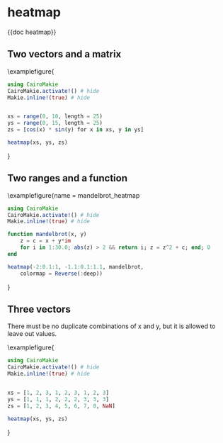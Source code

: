 # heatmap

{{doc heatmap}}

## Two vectors and a matrix

\examplefigure{
```julia
using CairoMakie
CairoMakie.activate!() # hide
Makie.inline!(true) # hide


xs = range(0, 10, length = 25)
ys = range(0, 15, length = 25)
zs = [cos(x) * sin(y) for x in xs, y in ys]

heatmap(xs, ys, zs)
```
}

## Two ranges and a function

\examplefigure{name = mandelbrot_heatmap
```julia
using CairoMakie
CairoMakie.activate!() # hide
Makie.inline!(true) # hide

function mandelbrot(x, y)
    z = c = x + y*im
    for i in 1:30.0; abs(z) > 2 && return i; z = z^2 + c; end; 0
end

heatmap(-2:0.1:1, -1.1:0.1:1.1, mandelbrot,
    colormap = Reverse(:deep))
```
}

## Three vectors

There must be no duplicate combinations of x and y, but it is allowed to leave out values.

\examplefigure{
```julia
using CairoMakie
CairoMakie.activate!() # hide
Makie.inline!(true) # hide


xs = [1, 2, 3, 1, 2, 3, 1, 2, 3]
ys = [1, 1, 1, 2, 2, 2, 3, 3, 3]
zs = [1, 2, 3, 4, 5, 6, 7, 8, NaN]

heatmap(xs, ys, zs)
```
}
